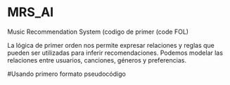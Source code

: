 # MRS_AI
Music Recommendation System (codigo de primer (code FOL)

La lógica de primer orden nos permite expresar relaciones y reglas que pueden ser utilizadas para inferir recomendaciones.
Podemos modelar las relaciones entre usuarios, canciones, géneros y preferencias.

#Usando primero formato pseudocódigo

